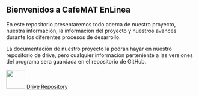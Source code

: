 ## Bienvenidos a CafeMAT EnLinea

En este repositorio presentaremos todo acerca de nuestro proyecto, nuestra información, la información del proyecto y nuestros avances durante los diferentes procesos de desarrollo.

La documentación de nuestro proyecto la podran hayar en nuestro repositorio de drive, pero cualquier información perteniente a las versiones del programa sera guardada en el repositorio de GitHub.

<img src="https://upload.wikimedia.org/wikipedia/commons/9/9b/Logo_of_Google_Drive.png" width="50" height="50"> [Drive Repository](https://drive.google.com/drive/folders/0BzIZsOicXDolZm4zZlR2OHBxU1E?usp=sharing)
